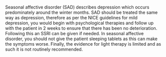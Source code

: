 Seasonal affective disorder (SAD) describes depression which occurs predominately around the winter months. SAD should be treated the same way as depression, therefore as per the NICE guidelines for mild depression, you would begin with psychological therapies and follow up with the patient in 2 weeks to ensure that there has been no deterioration. Following this an SSRI can be given if needed. In seasonal affective disorder, you should not give the patient sleeping tablets as this can make the symptoms worse. Finally, the evidence for light therapy is limited and as such it is not routinely recommended.